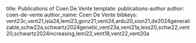 title: Publications of Coen De Vente
template: publications-author
author: coen-de-vente
author_name: Coen De Vente
bibkeys: vent23c,vent21,isla24,lemi23,gonz21,vent24,ardu20,xion21,de2024generalizable,schw22a,schwartz2024genetic,vent23a,vent21a,less20,schw22,vent20,schwartz2024increasing,lemi22,vent18,vent22,vent20a